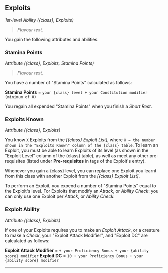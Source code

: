 ## Exploits
*1st-level Ability ({class}, Exploits)*

> *Flavour text.*

You gain the following attributes and abilities.

### Stamina Points
*Attribute ({class}, Exploits, Stamina Points)*  

> *Flavour text.*

You have a number of "Stamina Points" calculated as follows:

**Stamina Points** = `your {class} level + your Constitution modifier (minimum of 0)`

You regain all expended "Stamina Points" when you finish a *Short Rest*.

### Exploits Known
*Attribute ({class}, Exploits)*  

You know `X` Exploits from the *[{class} Exploit List]*, where `X = the number shown in the "Exploits Known" column of the {class} table`. To learn an Exploit, you must be able to learn Exploits of its level (as shown in the "Exploit Level" column of the {class} table), as well as meet any other pre-requisites (listed under **Pre-requisites** in tags of the Exploit's entry).

Whenever you gain a {class} level, you can replace one Exploit you learnt from this class with another Exploit from the *[{class} Exploit List]*.

To perform an Exploit, you expend a number of "Stamina Points" equal to the Exploit's level. For Exploits that modify an *Attack*, or *Ability Check*: you can only use one Exploit per *Attack*, or *Ability Check*.

### Exploit Ability
*Attribute ({class}, Exploits)*  

If one of your Exploits requires you to make an *Exploit Attack*, or a creature to make a *Check*, your "Exploit Attack Modifier", and "Exploit DC" are calculated as follows:

**Exploit Attack Modifier** = `+ your Proficiency Bonus + your {ability score} modifier`
**Exploit DC** = `10 + your Proficiency Bonus + your {ability score} modifier`

---
